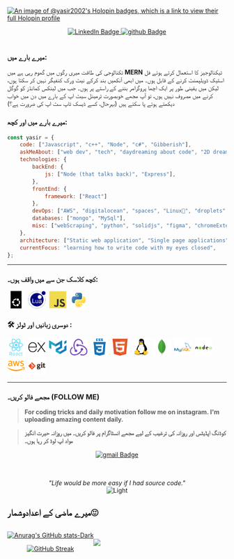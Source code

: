 [![An image of @yasir2002's Holopin badges, which is a link to view their full Holopin profile](https://holopin.me/yasir2002)](https://holopin.io/@yasir2002)

<div id="header" align="center">
    <div id="badges">
    <a href="[https://www.linkedin.com/in/ali-abyer-nasir-05410a202/](https://www.linkedin.com/in/yasirnawaz24/)">
      <img src="https://img.shields.io/badge/LinkedIn-blue?style=for-the-badge&logo=linkedin&logoColor=white" alt="LinkedIn Badge"/>
    </a>
    <a href="https://github.com/yasir2002">
      <img src="https://img.shields.io/badge/Github-black?style=for-the-badge&logo=github&logoColor=white" alt="github Badge"/>
    </a>
  </div>
  <img src="https://komarev.com/ghpvc/?username=yasir2002&style=flat-square&color=blue" alt=""/>
  </div>

<div lang="ur">
  
  ### میرے بارے میں:
 ٹکنالوجی کی طاقت میری رگوں میں گھوم رہی ہے میں <b>MERN</b> ٹیکنالوجیز کا استعمال کرتے ہوئے فل اسٹیک ڈویلپمنٹ کرنے کے قابل ہوں۔
میں ابھی آنکھیں بند کرکے نیٹ ورک کنفیگر نہیں کر سکتا ہوں، لیکن میں یقینی طور پر ایک اچھا پروگرامر بننے کے راستے پر ہوں۔ جب میں لینکس کمانڈز کو گوگل کرنے میں مصروف نہیں ہوں، تو آپ مجھے خوبصورت ٹرمینل سیٹ اپ کے بارے میں دن میں خواب دیکھتے ہوئے پا سکتے ہیں (بہرحال، کسے ڈیسک ٹاپ سٹ اپ کی ضرورت ہے؟)

</div>  

<div lang="ur">

  ### میرے بارے میں اور کچھ:
</div>
  
  ```js
  const yasir = {
      code: ["Javascript", "c++", "Node", "c#", "Gibberish"],
      askMeAbout: ["web dev", "tech", "daydreaming about code", "2D dreams with 3D screams"],
      technologies: {
          backEnd: {
              js: ["Node (that talks back)", "Express"],
          },
          frontEnd: {
              framework: ["React"]
          },
          devOps: ["AWS", "digitalocean", "spaces", "Linux🐧", "droplets", "S3Bucket", "SES", "EC2"],
          databases: ["mongo", "MySql"],
          misc: ["webScraping", "python", "solidjs", "figma", "chromeExtentions", "GNU linux"]
      },
      architecture: ["Static web application", "Single page applications"],
      currentFocus: "learning how to write code with my eyes closed",
  };
  ```
<!--   > ### MORE ABOUT ME 💬:
  > 
  > #### ➜ Learning
  > >
  > > - Data Structures & Algorithms
  > > - Web technologies
  > > - UNIX like operating systems
  > 
  > #### ➜ Hobbies
  > >
  > > - history books, reels
  > > - Music
  > > - Netflix 
   -->
<hr />
  

<div lang="ur">

  ### کچھ کلاسک جن سے میں واقف ہوں۔:
</div>
  <div align="left">
    <img src="https://github.com/devicons/devicon/blob/master/icons/ubuntu/ubuntu-plain.svg" title="Ubuntu" alt="Ubuntu" width="40" height="40"/>&nbsp;
    <img src="https://github.com/devicons/devicon/blob/master/icons/lua/lua-plain-wordmark.svg" title="Lua" alt="Lua" width="40" height="40"/>&nbsp;
    <img src="https://github.com/devicons/devicon/blob/master/icons/javascript/javascript-original.svg" title="JavaScript" alt="JavaScript" width="40" height="40"/>&nbsp;
    <img src="https://github.com/devicons/devicon/blob/master/icons/python/python-original.svg" title="python" alt="python" width="40" height="40"/>&nbsp;
  </div> 
  
<div lang="ur">

  ### :hammer_and_wrench: دوسری زبانیں اور ٹولز :
</div>  
<div align="left">
    <img src="https://github.com/devicons/devicon/blob/master/icons/react/react-original-wordmark.svg" title="React" alt="React" width="40" height="40"/>&nbsp;
    <img src="https://github.com/devicons/devicon/blob/master/icons/express/express-original.svg" title="expressjs" alt="expressjs" width="40" height="40"/>&nbsp;
    <img src="https://github.com/devicons/devicon/blob/master/icons/materialui/materialui-original.svg" title="Material UI" alt="Material UI" width="40" height="40"/>&nbsp;
    <img src="https://github.com/devicons/devicon/blob/master/icons/redux/redux-original.svg" title="Redux" alt="Redux " width="40" height="40"/>&nbsp;
    <img src="https://github.com/devicons/devicon/blob/master/icons/css3/css3-plain-wordmark.svg"  title="CSS3" alt="CSS" width="40" height="40"/>&nbsp;
    <img src="https://github.com/devicons/devicon/blob/master/icons/html5/html5-original.svg" title="HTML5" alt="HTML" width="40" height="40"/>&nbsp;
    <img src="https://github.com/devicons/devicon/blob/master/icons/linux/linux-original.svg" title="linux" alt="linux" width="40" height="40"/>&nbsp;
    <img src="https://github.com/devicons/devicon/blob/master/icons/mongodb/mongodb-original.svg" title="mongodb"  alt="mongodb" width="40" height="40"/>&nbsp;
    <img src="https://github.com/devicons/devicon/blob/master/icons/mysql/mysql-original-wordmark.svg" title="MySQL"  alt="MySQL" width="40" height="40"/>&nbsp;
    <img src="https://github.com/devicons/devicon/blob/master/icons/nodejs/nodejs-original-wordmark.svg" title="NodeJS" alt="NodeJS" width="40" height="40"/>&nbsp;
    <img src="https://github.com/devicons/devicon/blob/master/icons/amazonwebservices/amazonwebservices-plain-wordmark.svg" title="AWS" alt="AWS" width="40" height="40"/>&nbsp;
    <img src="https://github.com/devicons/devicon/blob/master/icons/git/git-original-wordmark.svg" title="Git" **alt="Git" width="40" height="40"/>
</div>

<hr />


<div lang="ur">

### مجھے فالو کریں۔ (FOLLOW ME)
</div>

> **For coding tricks and daily motivation follow me on instagram. I'm uploading amazing content daily.**
<div lang="ur">

>**کوڈنگ اپڈیٹس اور روزانہ کی ترغیب کے لیے مجھے انسٹاگرام پر فالو کریں۔ میں روزانہ حیرت انگیز مواد اپ لوڈ کر رہا ہوں۔**
</div>

<div align="center">
<a href="https://www.instagram.com/logicwisetips/">
    <img src="https://img.shields.io/badge/Instagram-%40LogicWiseTips-orange" height="30px" alt="gmail Badge"/>
</a>
</div>
<br><br>
   <p align="center">
    <i>"Life would be more easy if I had source code."</i><br>
      <img alt="Light" src="https://github.com/yasir2002/box-shadow-generator/blob/master/public/1uK8.gif" width="100px">
  </p>     

<div lang="ur">
  
## **میرے ماضی کے اعدادوشمار😍**
</div>
<div align="center" lang="ur">



<div style="display: flex; align-items: center;">
<div>

[![Anurag's GitHub stats-Dark](https://github-readme-stats.vercel.app/api?username=yasir2002&show_icons=true&theme=dracula#gh-dark-mode-only)](https://github.com/anuraghazra/github-readme-stats#gh-dark-mode-only)

[![GitHub Streak](https://github-readme-streak-stats.herokuapp.com?user=yasir2002&theme=dracula&hide_border=false&date_format=j%20M%5B%20Y%5D)](https://git.io/streak-stats)
</div>
<div>

<a href="https://github.com/anuraghazra/convoychat">
  <img height=440 align="center" src="https://github-readme-stats.vercel.app/api/top-langs/?username=anuraghazra&layout=pie&theme=dracula" />
</a>
</div>
</div>
